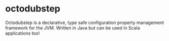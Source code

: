 octodubstep
===========

Octodubstep is a declarative, type safe configuration property management framework for the JVM. Written in Java but can be used in Scala applications too!
